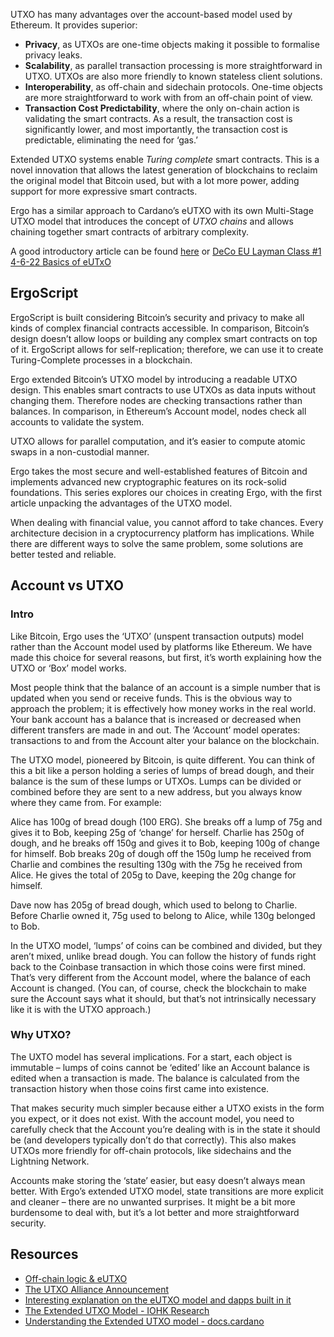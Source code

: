UTXO has many advantages over the account-based model used by Ethereum. It provides superior:

- **Privacy**, as UTXOs are one-time objects making it possible to formalise privacy leaks.
- **Scalability**, as parallel transaction processing is more straightforward in UTXO. UTXOs are also more friendly to known stateless client solutions.
- **Interoperability**, as off-chain and sidechain protocols. One-time objects are more straightforward to work with from an off-chain point of view.
- **Transaction Cost Predictability**, where the only on-chain action is validating the smart contracts. As a result, the transaction cost is significantly lower, and most importantly, the transaction cost is predictable, eliminating the need for ‘gas.’

Extended UTXO systems enable *Turing complete* smart contracts. This is a novel innovation that allows the latest generation of blockchains to reclaim the original model that Bitcoin used, but with a lot more power, adding support for more expressive smart contracts. 

 Ergo has a similar approach to Cardano’s eUTXO with its own Multi-Stage UTXO model that introduces the concept of *UTXO chains* and allows chaining together smart contracts of arbitrary complexity. 

A good introductory article can be found [here](https://dav009.medium.com/learning-ergo-101-blockchain-paradigm-eutxo-c90b0274cf5e) or [DeCo EU Layman Class #1 4-6-22 Basics of eUTxO](https://www.youtube.com/watch?v=SAWeW6wajEw)

## ErgoScript

ErgoScript is built considering Bitcoin’s security and privacy to make all kinds of complex financial contracts accessible. In comparison, Bitcoin’s design doesn’t allow loops or building any complex smart contracts on top of it. ErgoScript allows for self-replication; therefore, we can use it to create Turing-Complete processes in a blockchain.

Ergo extended Bitcoin’s UTXO model by introducing a readable UTXO design. This enables smart contracts to use UTXOs as data inputs without changing them. Therefore nodes are checking transactions rather than balances. In comparison, in Ethereum’s Account model, nodes check all accounts to validate the system.

UTXO allows for parallel computation, and it’s easier to compute atomic swaps in a non-custodial manner. 

Ergo takes the most secure and well-established features of Bitcoin and implements advanced new cryptographic features on its rock-solid foundations. This series explores our choices in creating Ergo, with the first article unpacking the advantages of the UTXO model.

When dealing with financial value, you cannot afford to take chances. Every architecture decision in a cryptocurrency platform has implications. While there are different ways to solve the same problem, some solutions are better tested and reliable.

## Account vs UTXO

### Intro

Like Bitcoin, Ergo uses the ‘UTXO’ (unspent transaction outputs) model rather than the Account model used by platforms like Ethereum. We have made this choice for several reasons, but first, it’s worth explaining how the UTXO or ‘Box’ model works.

Most people think that the balance of an account is a simple number that is updated when you send or receive funds. This is the obvious way to approach the problem; it is effectively how money works in the real world. Your bank account has a balance that is increased or decreased when different transfers are made in and out. The ‘Account’ model operates: transactions to and from the Account alter your balance on the blockchain.

The UTXO model, pioneered by Bitcoin, is quite different. You can think of this a bit like a person holding a series of lumps of bread dough, and their balance is the sum of these lumps or UTXOs. Lumps can be divided or combined before they are sent to a new address, but you always know where they came from. For example:

Alice has 100g of bread dough (100 ERG). She breaks off a lump of 75g and gives it to Bob, keeping 25g of ‘change’ for herself.
Charlie has 250g of dough, and he breaks off 150g and gives it to Bob, keeping 100g of change for himself.
Bob breaks 20g of dough off the 150g lump he received from Charlie and combines the resulting 130g with the 75g he received from Alice. He gives the total of 205g to Dave, keeping the 20g change for himself.

Dave now has 205g of bread dough, which used to belong to Charlie. Before Charlie owned it, 75g used to belong to Alice, while 130g belonged to Bob.

In the UTXO model, ‘lumps’ of coins can be combined and divided, but they aren’t mixed, unlike bread dough. You can follow the history of funds right back to the Coinbase transaction in which those coins were first mined. That’s very different from the Account model, where the balance of each Account is changed. (You can, of course, check the blockchain to make sure the Account says what it should, but that’s not intrinsically necessary like it is with the UTXO approach.)

### Why UTXO?

The UXTO model has several implications. For a start, each object is immutable – lumps of coins cannot be ‘edited’ like an Account balance is edited when a transaction is made. The balance is calculated from the transaction history when those coins first came into existence. 

That makes security much simpler because either a UTXO exists in the form you expect, or it does not exist. With the account model, you need to carefully check that the Account you’re dealing with is in the state it should be (and developers typically don’t do that correctly). This also makes UTXOs more friendly for off-chain protocols, like sidechains and the Lightning Network.

Accounts make storing the ‘state’ easier, but easy doesn’t always mean better. With Ergo’s extended UTXO model, state transitions are more explicit and cleaner – there are no unwanted surprises. It might be a bit more burdensome to deal with, but it’s a lot better and more straightforward security.


## Resources

- [Off-chain logic & eUTXO](https://ergoplatform.org/en/blog/2021-10-04-off-chain-logic-and-eutxo/)
- [The UTXO Alliance Announcement](https://ergoplatform.org/en/blog/2021-09-26-the-utxo-alliance/)
- [Interesting explanation on the eUTXO model and dapps built in it](https://youtu.be/Yt4Sg6rs80Q)
- [The Extended UTXO Model - IOHK Research](https://iohk.io/en/research/library/papers/the-extended-utxo-model/)
- [Understanding the Extended UTXO model - docs.cardano](https://docs.cardano.org/plutus/eutxo-explainer)

